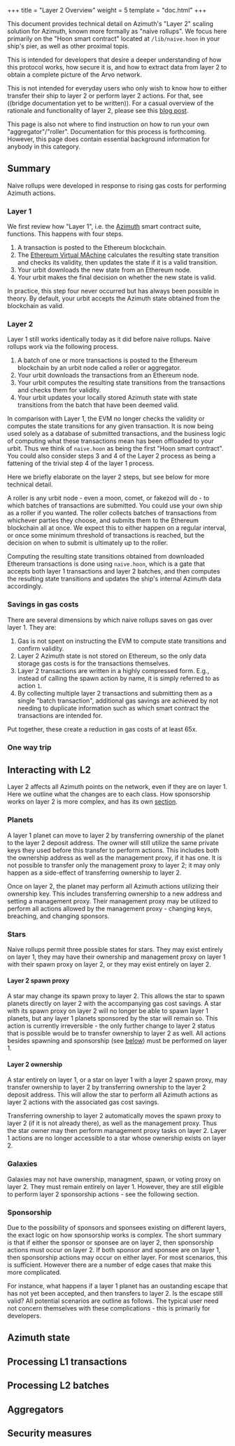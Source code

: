 +++
title = "Layer 2 Overview"
weight = 5
template = "doc.html"
+++

This document provides technical detail on Azimuth's "Layer 2" scaling solution
for Azimuth, known more formally as "naive rollups". We focus here primarily on the
"Hoon smart contract" located at `/lib/naive.hoon` in your ship's pier, as well
as other proximal topis.

This is intended for developers that desire a deeper understanding of how this
protocol works, how secure it is, and how to extract data from layer 2 to obtain
a complete picture of the Arvo network.

This is not intended for everyday users who only wish to know how
to either transfer their ship to layer 2 or perform layer 2 actions. For that,
see ((bridge documentation yet to be written)). For a casual overview of the
rationale and functionality of layer 2, please see this [blog
post](/blog/rollups).

This page is also not where to find instruction on how to run your own "aggregator"/"roller".
Documentation for this process is forthcoming. However, this page does contain
essential background information for anybody in this category.

## Summary

Naive rollups were developed in response to rising gas costs for performing
Azimuth actions.

### Layer 1

We first review how "Layer 1", i.e. the [Azimuth](/docs/glossary/azimuth) smart
contract suite, functions. This happens with four steps.

 1. A transaction is posted to the Ethereum blockchain.
 2. The [Ethereum Virtual MAchine](https://ethereum.org/en/developers/docs/evm/)
    calculates the resulting state transition and checks its validity, then
    updates the state if it is a valid transition.
 3. Your urbit downloads the new state from an Ethereum node.
 4. Your urbit makes the final decision on whether the new state is valid.

In practice, this step four never occurred but has always been possible in
theory. By default, your urbit accepts the Azimuth state obtained from the
blockchain as valid.

### Layer 2

Layer 1 still works identically today as it did before naive rollups. Naive
rollups work via the following process.

 1. A batch of one or more transactions is posted to the Ethereum blockchain by
    an urbit node called a roller or aggregator.
 2. Your urbit downloads the transactions from an Ethereum node.
 3. Your urbit computes the resulting state transitions from the transactions
    and checks them for validity.
 4. Your urbit updates your locally stored Azimuth state with state transitions
    from the batch that have been deemed valid.
    
 In comparison with Layer 1, the EVM no longer checks the validity or computes
 the state transitions for any given transaction. It is now being used solely as
 a database of submitted transactions, and the business logic of computing what
 these transactions mean has been offloaded to your urbit. Thus we think of
 `naive.hoon` as being the first "Hoon smart contract". You could also consider
steps 3 and 4 of the Layer 2 process as being a fattening of the trivial step 4
 of the layer 1 process.

Here we briefly elaborate on the layer 2 steps, but see below for more technical
detail.

A roller is any urbit node - even a moon, comet, or fakezod will do - to which
batches of transactions are submitted. You could use your own ship as a roller
if you wanted. The roller collects batches of transactions from whichever
parties they choose, and submits them to the Ethereum blockchain all at once.
We expect this to either happen on a regular interval, or once some minimum
threshold of transactions is reached, but the decision on when to submit is
ultimately up to the roller.

Computing the resulting state transitions obtained from downloaded Ethereum
transactions is done using `naive.hoon`, which is a gate that accepts both layer
1 transactions and layer 2 batches, and then computes the resulting state
transitions and updates the ship's internal Azimuth data accordingly.

### Savings in gas costs

There are several dimensions by which naive rollups saves on gas over layer 1.
They are:

 1. Gas is not spent on instructing the EVM to compute state transitions and
    confirm validity.
 2. Layer 2 Azimuth state is not stored on Ethereum, so the only data storage
    gas costs is for the transactions themselves.
 3. Layer 2 transactions are written in a highly compressed form. E.g., instead
    of calling the spawn action by name, it is simply referred to as action `1`.
 4. By collecting multiple layer 2 transactions and submitting them as a single
    "batch transaction", additional gas savings are achieved by not needing to
    duplicate information such as which smart contract the transactions are
    intended for.
    
Put together, these create a reduction in gas costs of at least 65x.

### One way trip

## Interacting with L2

Layer 2 affects all Azimuth points on the network, even if they are on layer 1. Here we
outline what the changes are to each class. How sponsorship works on layer 2 is
more complex, and has its own [section](#sponsorship).

### Planets

A layer 1 planet can move to layer 2 by transferring ownership of the planet to
the layer 2 deposit address. The owner will still utilize the same private keys
they used before this transfer to perform actions. This includes both the
ownership address as well as the management proxy, if it has one. It is not
possible to transfer only the management proxy to layer 2; it may only happen as
a side-effect of transferring ownership to layer 2.

Once on layer 2, the planet may perform all Azimuth actions utilizing their
ownership key. This includes transferring ownership to a new address and setting
a management proxy. Their management proxy may be utilized to perform all
actions allowed by the management proxy - changing keys, breaching, and changing
sponsors.

### Stars

Naive rollups permit three possible states for stars. They may exist entirely on
layer 1, they may have their ownership and management proxy on layer 1 with
their spawn proxy on layer 2, or they may exist entirely on layer 2.

#### Layer 2 spawn proxy

A star may change its spawn proxy to layer 2. This allows the star to spawn
planets directly on layer 2 with the accompanying gas cost savings. A star with
its spawn proxy on layer 2 will no longer be able to spawn layer 1 planets, but
any layer 1 planets sponsored by the star will remain so. This action is
currently irreversible - the only further change to layer 2 status that is
possible would be to transfer ownership to layer 2 as well. All actions besides
spawning and sponsorship (see [below](#sponsorship)) must be performed on layer 1.

#### Layer 2 ownership

A star entirely on layer 1, or a star on layer 1 with a layer 2 spawn proxy, may
transfer ownership to layer 2 by transferring ownership to the layer 2 deposit
address. This will allow the star to perform all Azimuth actions as layer 2
actions with the associated gas cost savings.

Transferring ownership to layer 2 automatically moves the spawn proxy to layer 2
(if it is not already there), as well as the management proxy. Thus the star
owner may then perform management proxy tasks on layer 2. Layer 1 actions are no
longer accessible to a star whose ownership exists on layer 2.

### Galaxies

Galaxies may not have ownership, managment, spawn, or voting proxy on layer 2.
They must remain entirely on layer 1. However, they are still eligible to
perform layer 2 sponsorship actions - see the following section.

### Sponsorship

Due to the possibility of sponsors and sponsees existing on different layers,
the exact logic on how sponsorship works is complex. The short summary is that
if either the sponsor or sponsee are on layer 2, then sponsorship actions must occur on
layer 2. If both sponsor and sponsee are on layer 1, then sponsorship actions
may occur on either layer. For most scenarios, this is sufficient. However there are
a number of edge cases that make this more complicated.

For instance, what happens if a layer 1 planet has an oustanding escape that has
not yet been accepted, and then transfers to layer 2. Is the escape still valid?
All potential scenarios are outline as follows. The typical user need not
concern themselves with these complications - this is primarily for developers.

## Azimuth state

## Processing L1 transactions

## Processing L2 batches

## Aggregators

## Security measures

